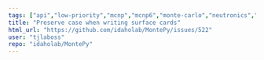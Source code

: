 ```yaml
---
tags: ["api","low-priority","mcnp","mcnp6","monte-carlo","neutronics","radiation-transport"]
title: "Preserve case when writing surface cards"
html_url: "https://github.com/idaholab/MontePy/issues/522"
user: "tjlaboss"
repo: "idaholab/MontePy"
---
```


